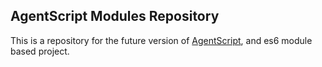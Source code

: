 ## AgentScript Modules Repository

This is a repository for the future version of [AgentScript](http://agentscript.org), and es6 module based project.
